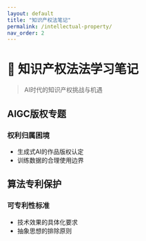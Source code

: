 ```yaml
---
layout: default
title: "知识产权法笔记"
permalink: /intellectual-property/
nav_order: 2
---
```


# 📖 知识产权法法学习笔记

> AI时代的知识产权挑战与机遇

## AIGC版权专题
### 权利归属困境
- 生成式AI的作品版权认定
- 训练数据的合理使用边界

## 算法专利保护
### 可专利性标准
- 技术效果的具体化要求
- 抽象思想的排除原则
